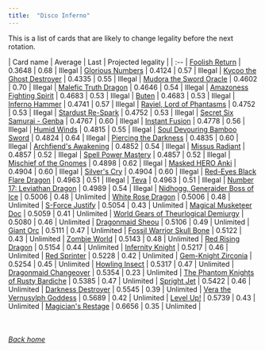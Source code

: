 ```yaml
---
title:  "Disco Inferno"
---
```


This is a list of cards that are likely to change legality before the next rotation.

| Card name | Average | Last | Projected legality |
| :-- |
[Foolish Return](https://db.ygoprodeck.com/card/?search=Foolish%20Return) | 0.3648 | 0.68 | Illegal |
[Glorious Numbers](https://db.ygoprodeck.com/card/?search=Glorious%20Numbers) | 0.4124 | 0.57 | Illegal |
[Kycoo the Ghost Destroyer](https://db.ygoprodeck.com/card/?search=Kycoo%20the%20Ghost%20Destroyer) | 0.4335 | 0.55 | Illegal |
[Mudora the Sword Oracle](https://db.ygoprodeck.com/card/?search=Mudora%20the%20Sword%20Oracle) | 0.4602 | 0.70 | Illegal |
[Malefic Truth Dragon](https://db.ygoprodeck.com/card/?search=Malefic%20Truth%20Dragon) | 0.4646 | 0.54 | Illegal |
[Amazoness Fighting Spirit](https://db.ygoprodeck.com/card/?search=Amazoness%20Fighting%20Spirit) | 0.4683 | 0.53 | Illegal |
[Buten](https://db.ygoprodeck.com/card/?search=Buten) | 0.4683 | 0.53 | Illegal |
[Inferno Hammer](https://db.ygoprodeck.com/card/?search=Inferno%20Hammer) | 0.4741 | 0.57 | Illegal |
[Raviel, Lord of Phantasms](https://db.ygoprodeck.com/card/?search=Raviel,%20Lord%20of%20Phantasms) | 0.4752 | 0.53 | Illegal |
[Stardust Re-Spark](https://db.ygoprodeck.com/card/?search=Stardust%20Re-Spark) | 0.4752 | 0.53 | Illegal |
[Secret Six Samurai - Genba](https://db.ygoprodeck.com/card/?search=Secret%20Six%20Samurai%20-%20Genba) | 0.4767 | 0.60 | Illegal |
[Instant Fusion](https://db.ygoprodeck.com/card/?search=Instant%20Fusion) | 0.4778 | 0.56 | Illegal |
[Humid Winds](https://db.ygoprodeck.com/card/?search=Humid%20Winds) | 0.4815 | 0.55 | Illegal |
[Soul Devouring Bamboo Sword](https://db.ygoprodeck.com/card/?search=Soul%20Devouring%20Bamboo%20Sword) | 0.4824 | 0.64 | Illegal |
[Piercing the Darkness](https://db.ygoprodeck.com/card/?search=Piercing%20the%20Darkness) | 0.4835 | 0.60 | Illegal |
[Archfiend's Awakening](https://db.ygoprodeck.com/card/?search=Archfiend's%20Awakening) | 0.4852 | 0.54 | Illegal |
[Missus Radiant](https://db.ygoprodeck.com/card/?search=Missus%20Radiant) | 0.4857 | 0.52 | Illegal |
[Spell Power Mastery](https://db.ygoprodeck.com/card/?search=Spell%20Power%20Mastery) | 0.4857 | 0.52 | Illegal |
[Mischief of the Gnomes](https://db.ygoprodeck.com/card/?search=Mischief%20of%20the%20Gnomes) | 0.4898 | 0.62 | Illegal |
[Masked HERO Anki](https://db.ygoprodeck.com/card/?search=Masked%20HERO%20Anki) | 0.4904 | 0.60 | Illegal |
[Silver's Cry](https://db.ygoprodeck.com/card/?search=Silver's%20Cry) | 0.4904 | 0.60 | Illegal |
[Red-Eyes Black Flare Dragon](https://db.ygoprodeck.com/card/?search=Red-Eyes%20Black%20Flare%20Dragon) | 0.4963 | 0.51 | Illegal |
[Teva](https://db.ygoprodeck.com/card/?search=Teva) | 0.4963 | 0.51 | Illegal |
[Number 17: Leviathan Dragon](https://db.ygoprodeck.com/card/?search=Number%2017:%20Leviathan%20Dragon) | 0.4989 | 0.54 | Illegal |
[Nidhogg, Generaider Boss of Ice](https://db.ygoprodeck.com/card/?search=Nidhogg,%20Generaider%20Boss%20of%20Ice) | 0.5006 | 0.48 | Unlimited |
[White Rose Dragon](https://db.ygoprodeck.com/card/?search=White%20Rose%20Dragon) | 0.5006 | 0.48 | Unlimited |
[S-Force Justify](https://db.ygoprodeck.com/card/?search=S-Force%20Justify) | 0.5054 | 0.43 | Unlimited |
[Magical Musketeer Doc](https://db.ygoprodeck.com/card/?search=Magical%20Musketeer%20Doc) | 0.5059 | 0.41 | Unlimited |
[World Gears of Theurlogical Demiurgy](https://db.ygoprodeck.com/card/?search=World%20Gears%20of%20Theurlogical%20Demiurgy) | 0.5080 | 0.46 | Unlimited |
[Dragonmaid Sheou](https://db.ygoprodeck.com/card/?search=Dragonmaid%20Sheou) | 0.5106 | 0.49 | Unlimited |
[Giant Orc](https://db.ygoprodeck.com/card/?search=Giant%20Orc) | 0.5111 | 0.47 | Unlimited |
[Fossil Warrior Skull Bone](https://db.ygoprodeck.com/card/?search=Fossil%20Warrior%20Skull%20Bone) | 0.5122 | 0.43 | Unlimited |
[Zombie World](https://db.ygoprodeck.com/card/?search=Zombie%20World) | 0.5143 | 0.48 | Unlimited |
[Red Rising Dragon](https://db.ygoprodeck.com/card/?search=Red%20Rising%20Dragon) | 0.5154 | 0.44 | Unlimited |
[Infernity Knight](https://db.ygoprodeck.com/card/?search=Infernity%20Knight) | 0.5217 | 0.46 | Unlimited |
[Red Sprinter](https://db.ygoprodeck.com/card/?search=Red%20Sprinter) | 0.5228 | 0.42 | Unlimited |
[Gem-Knight Zirconia](https://db.ygoprodeck.com/card/?search=Gem-Knight%20Zirconia) | 0.5254 | 0.45 | Unlimited |
[Howling Insect](https://db.ygoprodeck.com/card/?search=Howling%20Insect) | 0.5317 | 0.47 | Unlimited |
[Dragonmaid Changeover](https://db.ygoprodeck.com/card/?search=Dragonmaid%20Changeover) | 0.5354 | 0.23 | Unlimited |
[The Phantom Knights of Rusty Bardiche](https://db.ygoprodeck.com/card/?search=The%20Phantom%20Knights%20of%20Rusty%20Bardiche) | 0.5385 | 0.47 | Unlimited |
[Spright Jet](https://db.ygoprodeck.com/card/?search=Spright%20Jet) | 0.5422 | 0.46 | Unlimited |
[Darkness Destroyer](https://db.ygoprodeck.com/card/?search=Darkness%20Destroyer) | 0.5545 | 0.39 | Unlimited |
[Vera the Vernusylph Goddess](https://db.ygoprodeck.com/card/?search=Vera%20the%20Vernusylph%20Goddess) | 0.5689 | 0.42 | Unlimited |
[Level Up!](https://db.ygoprodeck.com/card/?search=Level%20Up!) | 0.5739 | 0.43 | Unlimited |
[Magician's Restage](https://db.ygoprodeck.com/card/?search=Magician's%20Restage) | 0.6656 | 0.35 | Unlimited |

<br>

###### [Back home](index)